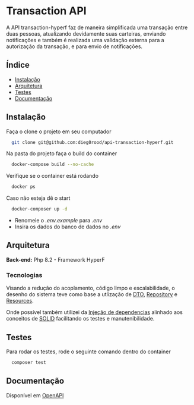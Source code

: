 
# Transaction API

A API transaction-hyperf faz de maneira simplificada uma transação entre duas pessoas, atualizando devidamente suas carteiras, enviando notificações e também é realizada uma validação externa para a autorização da transação, e para envio de notificações.

## Índice

- [Instalação](#instalação)
- [Arquitetura](#arquitetura)
- [Testes](#testes)
- [Documentação](#documentação)

## Instalação

Faça o clone o projeto em seu computador

```bash
  git clone git@github.com:dieg0rood/api-transaction-hyperf.git
```

Na pasta do projeto faça o build do container

```bash
  docker-compose build --no-cache
```

Verifique se o container está rodando

```bash
  docker ps
```

Caso não esteja dê o start

```bash
  docker-composer up -d
```

- Renomeie o *.env.example* para *.env*
- Insira os dados do banco de dados no *.env*


## Arquitetura

**Back-end:** Php 8.2 - Framework HyperF

### Tecnologias

Visando a redução do acoplamento, código limpo e escalabilidade, o desenho do sistema teve como base a utlização de [DTO](https://en.wikipedia.org/wiki/Data_transfer_object), [Repository](https://designpatternsphp.readthedocs.io/en/latest/More/Repository/README.html) e [Resources](https://laravel.com/docs/8.x/eloquent-resources).

Onde possível também utilizei da [Injeção de dependencias](https://en.wikipedia.org/wiki/Dependency_injection) alinhado aos conceitos de [SOLID](https://en.wikipedia.org/wiki/SOLID) facilitando os testes e manutenibilidade.

## Testes

Para rodar os testes, rode o seguinte comando dentro do container

```bash
  composer test
```

## Documentação

Disponível em [OpenAPI](https://github.com/dieg0rood/api-transaction-hyperf/blob/main/doc/openapi.json)

